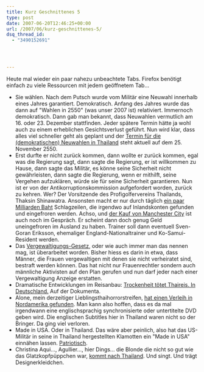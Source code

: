 ```yaml
---
title: Kurz Geschnittenes 5
type: post
date: 2007-06-20T12:46:25+00:00
url: /2007/06/kurz-geschnittenes-5/
dsq_thread_id:
  - "3490152691"




---
```

Heute mal wieder ein paar nahezu unbeachtete Tabs. Firefox benötigt einfach zu viele Ressourcen mit jedem geöffnetem Tab...

  * Sie wählen. Nach dem Putsch wurde vom Militär eine Neuwahl innerhalb eines Jahres garantiert. Demokratisch. Anfang des Jahres wurde das dann auf "Wahlen in 2550" (was unser 2007 ist) relativiert. Immernoch demokratisch. Dann gab man bekannt, dass Neuwahlen vermutlich am 16. oder 23. Dezember stattfinden. Jeder spätere Termin hätte ja wohl auch zu einem erheblichen Gesichtsverlust geführt. Nun wird klar, dass alles viel schneller geht als geplant und der [Termin für die (demokratischen) Neuwahlen in Thailand][1] steht aktuell auf dem 25. November 2550.
  * Erst durfte er nicht zurück kommen, dann wollte er zurück kommen, egal was die Regierung sagt, dann sagte die Regierung, er ist willkommen zu Hause, dann sagte das Militär, es könne seine Sicherheit nicht gewährleisten, dann sagte die Regierung, wenn er mithilft, seine Vergehen aufzuklären, würde sie für seine Sicherheit garantieren. Nun ist er von der Antikorruptionskommission aufgefordert worden, zurück zu kehren. Wer? Der Vorsitzende des Profigolfervereins Thailands, Thaksin Shinawatra. Ansonsten macht er nur durch täglich [ein paar Milliarden Baht][2] Schlagzeilen, die irgendwo auf Inlandskonten gefunden und eingefroren werden. Achso, und [der Kauf von Manchester City][3] ist auch noch im Gespräch. Er scheint dann doch genug Geld uneingefroren im Ausland zu haben. Trainer soll dann eventuell Sven-Goran Eriksson, ehemaliger England-Nationaltrainer und Ko-Samui-Resident werden.
  * Das [Vergewaltigungs-Gesetz][4], oder wie auch immer man das nennen mag, ist überarbeitet worden. Bisher hiess es darin in etwa, dass Männer, die Frauen vergewaltigen mit denen sie nicht verheiratet sind, bestraft werden können. Das hat nicht nur Frauenrechtler sondern auch männliche Aktivisten auf den Plan gerufen und nun darf jeder nach einer Vergewaltigung Anzeige erstatten.
  * Dramatische Entwicklungen im Reisanbau: [Trockenheit tötet Thaireis. In Deutschland.][5] Auf der Dokumenta.
  * Alone, mein derzeitiger Lieblingsthaihorrorstreifen, [hat einen Verleih in Nordamerika gefunden][6]. Man kann also hoffen, dass es da mal irgendwann eine englischsprachig synchronisierte oder untertitelte <span class="caps">DVD</span> geben wird. Die englischen Subtitles hier in Thailand waren nicht so der Bringer. Da ging viel verloren.
  * Made in <span class="caps">USA</span>. Oder in Thailand. Das wäre aber peinlich, also hat das US-Militär in seine in Thailand hergestellten Klamotten ein "Made in USA" einnähen lassen. [Patriotisch][7].
  * Christina Aqui..., Agullier..., hier Dings... die Blonde die nicht so gut wie das Glatzkopfpüppchen war, [kommt nach Thailand][8]. Und singt. Und trägt Designerkleidchen.

 [1]: http://www.nationmultimedia.com/2007/06/20/headlines/headlines_30037368.php
 [2]: http://www.nationmultimedia.com/2007/06/21/headlines/headlines_30037429.php
 [3]: http://www.bangkokpost.com/breaking_news/breakingnews.php?id=119589
 [4]: http://www.nationmultimedia.com/2007/06/21/headlines/headlines_30037430.php
 [5]: http://www.bangkokpost.com/breaking_news/breakingnews.php?id=119566
 [6]: http://www.twitchfilm.net/archives/010441.html
 [7]: http://www.bangkokpost.com/topstories/topstories.php?id=119585
 [8]: http://www.nationmultimedia.com/2007/06/21/headlines/headlines_30037444.php
